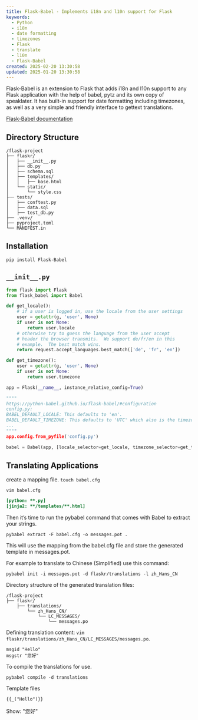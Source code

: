 ```yaml
---
title: Flask-Babel - Implements i18n and l10n support for Flask
keywords:
  - Python
  - i18n
  - date formatting
  - timezones
  - Flask
  - translate
  - l10n
  - Flask-Babel
created: 2025-02-20 13:30:58
updated: 2025-01-20 13:30:58
---
```


Flask-Babel is an extension to Flask that adds i18n and l10n support to any Flask application with the help of babel, pytz and its own copy of speaklater. It has built-in support for date formatting including timezones, as well as a very simple and friendly interface to gettext translations.

[Flask-Babel documentation](https://python-babel.github.io/flask-babel/)

## Directory Structure

```tree
/flask-project
├── flaskr/
│   ├── __init__.py
│   ├── db.py
│   ├── schema.sql
│   ├── templates/
│   │   ├── base.html
│   └── static/
│       └── style.css
├── tests/
│   ├── conftest.py
│   ├── data.sql
│   ├── test_db.py
├── .venv/
├── pyproject.toml
└── MANIFEST.in
```

## Installation

```console
pip install Flask-Babel
```

## `__init__.py`

```python
from flask import Flask
from flask_babel import Babel

def get_locale():
    # if a user is logged in, use the locale from the user settings
    user = getattr(g, 'user', None)
    if user is not None:
        return user.locale
    # otherwise try to guess the language from the user accept
    # header the browser transmits.  We support de/fr/en in this
    # example.  The best match wins.
    return request.accept_languages.best_match(['de', 'fr', 'en'])

def get_timezone():
    user = getattr(g, 'user', None)
    if user is not None:
        return user.timezone

app = Flask(__name__, instance_relative_config=True)

""""
https://python-babel.github.io/flask-babel/#configuration
config.py: 
BABEL_DEFAULT_LOCALE: This defaults to 'en'.
BABEL_DEFAULT_TIMEZONE: This defaults to 'UTC' which also is the timezone your application must use internally.
...
""""
app.config.from_pyfile('config.py')

babel = Babel(app, [locale_selector=get_locale, timezone_selector=get_timezone])
```

## Translating Applications

create a mapping file. `touch babel.cfg`

`vim babel.cfg`

```cfg
[python: **.py]
[jinja2: **/templates/**.html]
```

Then it’s time to run the pybabel command that comes with Babel to extract your strings.

```console
pybabel extract -F babel.cfg -o messages.pot .
```

This will use the mapping from the babel.cfg file and store the generated template in messages.pot.

For example to translate to Chinese (Simplified) use this command:

```console
pybabel init -i messages.pot -d flaskr/translations -l zh_Hans_CN
```

Directory structure of the generated translation files:

```tree
/flask-project
├── flaskr/
    ├── translations/
        └── zh_Hans_CN/
            └── LC_MESSAGES/
                └── messages.po
```

Defining translation content: `vim flaskr/translations/zh_Hans_CN/LC_MESSAGES/messages.po`.

```po
msgid "Hello"
msgstr "您好"
```

To compile the translations for use.

```console
pybabel compile -d translations
```

Template files

```html
{{_("Hello")}}
```

Show: "您好"
